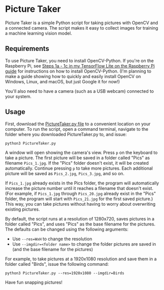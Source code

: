 # Picture Taker
Picture Taker is a simple Python script for taking pictures with OpenCV and a connected camera. The script makes it easy to collect images for training a machine learning vision model.

## Requirements
To use Picture Taker, you need to install OpenCV-Python. If you're on the Raspberry Pi, see [Steps 1a - 1c in my TensorFlow Lite on the Raspberry Pi guide](https://github.com/EdjeElectronics/TensorFlow-Lite-Object-Detection-on-Android-and-Raspberry-Pi/blob/master/Raspberry_Pi_Guide.md) for instructions on how to install OpenCV-Python. (I'm planning to make a guide showing how to quickly and easily install OpenCV on Windows, Linux, and macOS, but just Google it for now!)

You'll also need to have a camera (such as a USB webcam) connected to your system.

## Usage
First, download the [PictureTaker.py file](https://raw.githubusercontent.com/EdjeElectronics/Image-Dataset-Tools/main/PictureTaker/PictureTaker.py) to a convenient location on your computer. To run the script, open a command terminal, navigate to the folder where you downloaded PictureTaker.py to, and issue: 

```python3 PictureTaker.py```

A window will open showing the camera's view. Press `p` on the keyboard to take a picture. The first picture will be saved in a folder called "Pics" as filename `Pics_1.jpg`. If the "Pics" folder doesn't exist, it will be created automatically. Continue pressing `p` to take more pictures. Each additional picture will be saved as `Pics_2.jpg`, `Pics_3.jpg`, and so on.

If `Pics_1.jpg` already exists in the Pics folder, the program will automatically increase the picture number until it reaches a filename that doesn't exist. (For example, if `Pics_1.jpg` through `Pics_20.jpg` already exist in the "Pics" folder, the program will start with `Pics_21.jpg` for the first saved picture.) This way, you can take pictures without having to worry about overwriting existing pictures.

By default, the script runs at a resolution of 1280x720, saves pictures in a folder called "Pics", and uses "Pics" as the base filename for the pictures. The defaults can be changed using the following arguments:
* Use `--res=WxH` to change the resolution
* Use `--imgdir=<folder name>` to change the folder pictures are saved in (and the base filename for the pictures)

For example, to take pictures at a 1920x1080 resolution and save them in a folder called "Birds", issue the following command:

```python3 PictureTaker.py --res=1920x1080 --imgdir=Birds```

Have fun snapping pictures!
